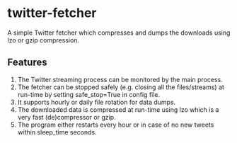 # twitter-fetcher
A simple Twitter fetcher which compresses and dumps the downloads
using lzo or gzip compression.

Features
------------

1. The Twitter streaming process can be monitored by the main process.
2. The fetcher can be stopped safely (e.g. closing all the files/streams) at run-time by setting safe_stop=True in config file.
3. It supports hourly or daily file rotation for data dumps.
4. The downloaded data is compressed at run-time using lzo which is a very fast (de)compressor or gzip.
5. The program either restarts every hour or in case of no new tweets within sleep_time seconds.
